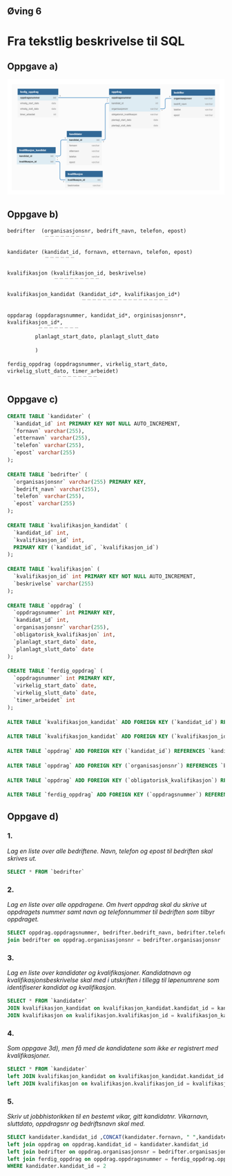 ## Øving 6
# Fra tekstlig beskrivelse til SQL


## Oppgave a)
![ER modell](./ER_modell.png)

## Oppgave b)

```
bedrifter  (organisasjonsnr, bedrift_navn, telefon, epost)
            ﹉﹉﹉﹉﹉﹉﹉﹉

kandidater (kandidat_id, fornavn, etternavn, telefon, epost)
            ﹉﹉﹉﹉﹉﹉

kvalifikasjon (kvalifikasjon_id, beskrivelse)
               ﹉﹉﹉﹉﹉﹉﹉﹉﹉

kvalifikasjon_kandidat (kandidat_id*, kvalifikasjon_id*)
                        ﹉﹉﹉﹉﹉﹉﹉﹉﹉﹉﹉﹉﹉﹉﹉﹉﹉

oppdarag (oppdaragsnummer, kandidat_id*, orginisasjonsnr*, kvalifikasjon_id*, 
          ﹉﹉﹉﹉﹉﹉﹉﹉
         planlagt_start_dato, planlagt_slutt_dato
         
         )

ferdig_oppdrag (oppdragsnummer, virkelig_start_dato, virkelig_slutt_dato, timer_arbeidet)
                ﹉﹉﹉﹉﹉﹉﹉﹉
```

## Oppgave c)

```sql
CREATE TABLE `kandidater` (
  `kandidat_id` int PRIMARY KEY NOT NULL AUTO_INCREMENT,
  `fornavn` varchar(255),
  `etternavn` varchar(255),
  `telefon` varchar(255),
  `epost` varchar(255)
);

CREATE TABLE `bedrifter` (
  `organisasjonsnr` varchar(255) PRIMARY KEY,
  `bedrift_navn` varchar(255),
  `telefon` varchar(255),
  `epost` varchar(255)
);

CREATE TABLE `kvalifikasjon_kandidat` (
  `kandidat_id` int,
  `kvalifikasjon_id` int,
  PRIMARY KEY (`kandidat_id`, `kvalifikasjon_id`)
);

CREATE TABLE `kvalifikasjon` (
  `kvalifikasjon_id` int PRIMARY KEY NOT NULL AUTO_INCREMENT,
  `beskrivelse` varchar(255)
);

CREATE TABLE `oppdrag` (
  `oppdragsnummer` int PRIMARY KEY,
  `kandidat_id` int,
  `organisasjonsnr` varchar(255),
  `obligatorisk_kvalifikasjon` int,
  `planlagt_start_dato` date,
  `planlagt_slutt_dato` date
);

CREATE TABLE `ferdig_oppdrag` (
  `oppdragsnummer` int PRIMARY KEY,
  `virkelig_start_dato` date,
  `virkelig_slutt_dato` date,
  `timer_arbeidet` int
);

ALTER TABLE `kvalifikasjon_kandidat` ADD FOREIGN KEY (`kandidat_id`) REFERENCES `kandidater` (`kandidat_id`);

ALTER TABLE `kvalifikasjon_kandidat` ADD FOREIGN KEY (`kvalifikasjon_id`) REFERENCES `kvalifikasjon` (`kvalifikasjon_id`);

ALTER TABLE `oppdrag` ADD FOREIGN KEY (`kandidat_id`) REFERENCES `kandidater` (`kandidat_id`);

ALTER TABLE `oppdrag` ADD FOREIGN KEY (`organisasjonsnr`) REFERENCES `bedrifter` (`organisasjonsnr`);

ALTER TABLE `oppdrag` ADD FOREIGN KEY (`obligatorisk_kvalifikasjon`) REFERENCES `kvalifikasjon`(`kvalifikasjon_id`);

ALTER TABLE `ferdig_oppdrag` ADD FOREIGN KEY (`oppdragsnummer`) REFERENCES `oppdrag` (`oppdragsnummer`);
```


## Oppgave d)

### 1.
*Lag en liste over alle bedriftene. Navn, telefon og epost til bedriften skal skrives ut.*

```sql
SELECT * FROM `bedrifter`
```


### 2. 
*Lag en liste over alle oppdragene. Om hvert oppdrag skal du skrive ut oppdragets
nummer samt navn og telefonnummer til bedriften som tilbyr oppdraget.*

```sql
SELECT oppdrag.oppdragsnummer, bedrifter.bedrift_navn, bedrifter.telefon FROM `oppdrag`
join bedrifter on oppdrag.organisasjonsnr = bedrifter.organisasjonsnr
```

### 3. 
*Lag en liste over kandidater og kvalifikasjoner. Kandidatnavn og
kvalifikasjonsbeskrivelse skal med i utskriften i tillegg til løpenumrene som
identifiserer kandidat og kvalifikasjon.*

```sql
SELECT * FROM `kandidater`
JOIN kvalifikasjon_kandidat on kvalifikasjon_kandidat.kandidat_id = kandidater.kandidat_id
JOIN kvalifikasjon on kvalifikasjon.kvalifikasjon_id = kvalifikasjon_kandidat.kvalifikasjon_id
```

### 4. 
*Som oppgave 3d), men få med de kandidatene som ikke er registrert med
kvalifikasjoner.*


```sql
SELECT * FROM `kandidater`
left JOIN kvalifikasjon_kandidat on kvalifikasjon_kandidat.kandidat_id = kandidater.kandidat_id
left JOIN kvalifikasjon on kvalifikasjon.kvalifikasjon_id = kvalifikasjon_kandidat.kvalifikasjon_id
```

### 5. 
*Skriv ut jobbhistorikken til en bestemt vikar, gitt kandidatnr. Vikarnavn, sluttdato,
oppdragsnr og bedriftsnavn skal med.*

```sql
SELECT kandidater.kandidat_id ,CONCAT(kandidater.fornavn, " ",kandidater.etternavn) as Navn, ferdig_oppdrag.virkelig_slutt_dato ,oppdrag.oppdragsnummer, bedrifter.bedrift_navn FROM `kandidater`
left join oppdrag on oppdrag.kandidat_id = kandidater.kandidat_id
left join bedrifter on oppdrag.organisasjonsnr = bedrifter.organisasjonsnr
left join ferdig_oppdrag on oppdrag.oppdragsnummer = ferdig_oppdrag.oppdragsnummer
WHERE kandidater.kandidat_id = 2
```
